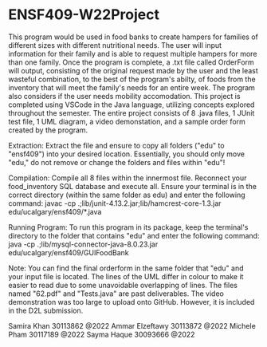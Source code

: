 # ENSF409-W22Project

This program would be used in food banks to create hampers for families of different sizes 
with different nutritional needs. The user will input information for their family and is able
to request multiple hampers for more than one family. Once the program is complete, a .txt file
called OrderForm will output, consisting of the original request made by the user and the least 
wasteful combination, to the best of the program's abilty, of foods from the inventory that will
meet the family's needs for an entire week. The program also considers if the user needs mobility 
accomodation. This project is completed using VSCode in the Java language, utilizing concepts 
explored throughout the semester. The entire project consists of 8 .java files, 1 JUnit test file,
1 UML diagram, a video demonstation, and a sample order form created by the program. 

Extraction:
	Extract the file and ensure to copy all folders ("edu" to "ensf409")
	into your desired location.
	Essentially, you should only move "edu," do not remove or change the 
	folders and files within "edu"!

Compilation: 
	Compile all 8 files within the innermost file. Reconnect your food_inventory
	SQL database and execute all. Ensure your terminal is in
	the correct directory (within the same folder as edu) and enter the following command:
	javac -cp .;lib/junit-4.13.2.jar;lib/hamcrest-core-1.3.jar edu/ucalgary/ensf409/*.java

Running Program:
	To run this program in its package, keep the terminal's directory to
	the folder that contains "edu" and enter the following command:
	java -cp .;lib/mysql-connector-java-8.0.23.jar edu/ucalgary/ensf409/GUIFoodBank

Note: You can find the final orderform in the same folder that "edu" and your input 
file is located. The lines of the UML differ in colour to make it easier to read due to some 
unavoidable overlapping of lines. The files named "62.pdf" and "Tests.java" are past deliverables. 
The video demonstration was too large to upload onto GitHub. However, it is included in the D2L 
submission. 

Samira Khan 30113862 @2022
Ammar Elzeftawy 30113872 @2022
Michele Pham 30117189 @2022
Sayma Haque 30093666 @2022
